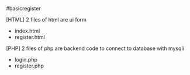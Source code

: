 #basicregister

[HTML]
2 files of html are ui form
- index.html
- register.html

[PHP]
2 files of php are backend code to connect to database with mysqli
- login.php
- register.php
